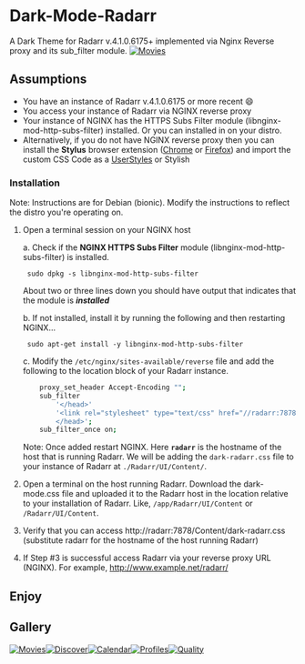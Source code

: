 # Dark-Mode-Radarr
A Dark Theme for Radarr v.4.1.0.6175+ implemented via Nginx Reverse proxy and its sub_filter module.
[![Movies](https://i.ibb.co/tH6NGNn/2022-04-19-7-53-13.jpg "Movies")](http://https://i.ibb.co/tH6NGNn/2022-04-19-7-53-13.jpg "Movies")

## Assumptions
- You have an instance of Radarr v.4.1.0.6175 or more recent :smile:
- You access your instance of Radarr via NGINX reverse proxy
- Your instance of NGINX has the HTTPS Subs Filter module (libnginx-mod-http-subs-filter) installed. Or you can installed in on your distro.
- Alternatively, if you do not have NGINX reverse proxy then you can install the **Stylus** browser extension ([Chrome](http://https://chrome.google.com/webstore/detail/stylus/clngdbkpkpeebahjckkjfobafhncgmne?hl=en "Chrome") or [Firefox](https://addons.mozilla.org/en-US/firefox/addon/styl-us/ "Firefox")) and import the custom CSS Code as a [UserStyles](https://userstyles.world/ "UserStyles") or Stylish

### Installation
Note: Instructions are for Debian (bionic). Modify the instructions to reflect the distro you're operating on.

1. Open a terminal session on your NGINX host

	a. Check if the **NGINX HTTPS Subs Filter** module (libnginx-mod-http-subs-filter) is installed. 
    
    	sudo dpkg -s libnginx-mod-http-subs-filter
        
	About two or three lines down you should have output that indicates that the module is ***installed***

	b.  If not installed, install it by running the following and then restarting NGINX...
    
    	sudo apt-get install -y libnginx-mod-http-subs-filter

	c. Modify the `/etc/nginx/sites-available/reverse` file and add the following to the location block of your Radarr instance.
	```bash
    	proxy_set_header Accept-Encoding "";
		sub_filter
     		'</head>'
     		'<link rel="stylesheet" type="text/css" href="//radarr:7878/Content/dark-radarr.css">
     		</head>';
    	sub_filter_once on;
	```
	Note: Once added restart NGINX. Here **`radarr`** is the hostname of the host that is running Radarr. We will be adding the `dark-radarr.css` file to your instance of Radarr at `./Radarr/UI/Content/`. 

2. Open a terminal on the host running Radarr. Download the dark-mode.css file and uploaded it to the Radarr host in the location relative to your installation of Radarr. Like, `/app/Radarr/UI/Content` or `/Radarr/UI/Content`.

3. Verify that you can access http://radarr:7878/Content/dark-radarr.css 
(substitute radarr for the hostname of the host running Radarr)

4. If Step #3 is successful access Radarr via your reverse proxy URL (NGINX). For example, http://www.example.net/radarr/

## Enjoy

## Gallery
[![Movies](https://i.ibb.co/tH6NGNn/2022-04-19-7-53-13.jpg "Movies")](http://https://i.ibb.co/tH6NGNn/2022-04-19-7-53-13.jpg "Movies")[![Discover](https://i.ibb.co/fMM0jD9/2022-04-19-9-42-22.jpg "Discover")](http://https://i.ibb.co/fMM0jD9/2022-04-19-9-42-22.jpg "Discover")[![Calendar](https://i.ibb.co/VSJ67cr/2022-04-19-7-54-27.jpg "Calendar")](http://https://i.ibb.co/VSJ67cr/2022-04-19-7-54-27.jpg "Calendar")[![Profiles](https://i.ibb.co/bQzrBJv/2022-04-19-7-53-01.jpg "Profiles")](http://https://i.ibb.co/bQzrBJv/2022-04-19-7-53-01.jpg "Profiles")[![Quality](https://i.ibb.co/fGjSk4p/2022-04-19-7-55-29.jpg "Quality")](http://https://i.ibb.co/fGjSk4p/2022-04-19-7-55-29.jpg "Quality")
